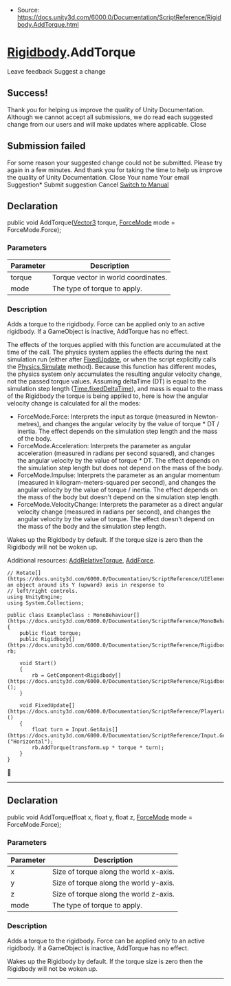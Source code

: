 * Source: https://docs.unity3d.com/6000.0/Documentation/ScriptReference/Rigidbody.AddTorque.html

#  [Rigidbody](https://docs.unity3d.com/6000.0/Documentation/ScriptReference/Rigidbody.html).AddTorque
Leave feedback
Suggest a change
## Success!
Thank you for helping us improve the quality of Unity Documentation. Although we cannot accept all submissions, we do read each suggested change from our users and will make updates where applicable.
Close
## Submission failed
For some reason your suggested change could not be submitted. Please <a>try again</a> in a few minutes. And thank you for taking the time to help us improve the quality of Unity Documentation.
Close
Your name Your email Suggestion* Submit suggestion
Cancel
[Switch to Manual](https://docs.unity3d.com/6000.0/Documentation/Manual/class-Rigidbody.html "Go to Rigidbody Component in the Manual")
## Declaration
public void AddTorque([Vector3](https://docs.unity3d.com/6000.0/Documentation/ScriptReference/Vector3.html) torque, [ForceMode](https://docs.unity3d.com/6000.0/Documentation/ScriptReference/ForceMode.html) mode = ForceMode.Force); 
### Parameters
Parameter | Description  
---|---  
torque | Torque vector in world coordinates.  
mode | The type of torque to apply.  
### Description
Adds a torque to the rigidbody.
Force can be applied only to an active rigidbody. If a GameObject is inactive, AddTorque has no effect.  
  
The effects of the torques applied with this function are accumulated at the time of the call. The physics system applies the effects during the next simulation run (either after [FixedUpdate](https://docs.unity3d.com/6000.0/Documentation/ScriptReference/PlayerLoop.FixedUpdate.html), or when the script explicitly calls the [Physics.Simulate](https://docs.unity3d.com/6000.0/Documentation/ScriptReference/Physics.Simulate.html) method). Because this function has different modes, the physics system only accumulates the resulting angular velocity change, not the passed torque values. Assuming deltaTime (DT) is equal to the simulation step length ([Time.fixedDeltaTime](https://docs.unity3d.com/6000.0/Documentation/ScriptReference/Time-fixedDeltaTime.html)), and mass is equal to the mass of the Rigidbody the torque is being applied to, here is how the angular velocity change is calculated for all the modes: 
  * ForceMode.Force: Interprets the input as torque (measured in Newton-metres), and changes the angular velocity by the value of torque * DT / inertia. The effect depends on the simulation step length and the mass of the body.
  * ForceMode.Acceleration: Interprets the parameter as angular acceleration (measured in radians per second squared), and changes the angular velocity by the value of torque * DT. The effect depends on the simulation step length but does not depend on the mass of the body.
  * ForceMode.Impulse: Interprets the parameter as an angular momentum (measured in kilogram-meters-squared per second), and changes the angular velocity by the value of torque / inertia. The effect depends on the mass of the body but doesn't depend on the simulation step length.
  * ForceMode.VelocityChange: Interprets the parameter as a direct angular velocity change (measured in radians per second), and changes the angular velocity by the value of torque. The effect doesn't depend on the mass of the body and the simulation step length.


Wakes up the Rigidbody by default. If the torque size is zero then the Rigidbody will not be woken up.  
  
Additional resources: [AddRelativeTorque](https://docs.unity3d.com/6000.0/Documentation/ScriptReference/Rigidbody.AddRelativeTorque.html), [AddForce](https://docs.unity3d.com/6000.0/Documentation/ScriptReference/Rigidbody.AddForce.html).
```
// Rotate[](https://docs.unity3d.com/6000.0/Documentation/ScriptReference/UIElements.Rotate.html) an object around its Y (upward) axis in response to
// left/right controls.
using UnityEngine;
using System.Collections;  
  
public class ExampleClass : MonoBehaviour[](https://docs.unity3d.com/6000.0/Documentation/ScriptReference/MonoBehaviour.html)
{
    public float torque;
    public Rigidbody[](https://docs.unity3d.com/6000.0/Documentation/ScriptReference/Rigidbody.html) rb;  
  
    void Start()
    {
        rb = GetComponent<Rigidbody[](https://docs.unity3d.com/6000.0/Documentation/ScriptReference/Rigidbody.html)>();
    }  
  
    void FixedUpdate[](https://docs.unity3d.com/6000.0/Documentation/ScriptReference/PlayerLoop.FixedUpdate.html)()
    {
        float turn = Input.GetAxis[](https://docs.unity3d.com/6000.0/Documentation/ScriptReference/Input.GetAxis.html)("Horizontal");
        rb.AddTorque(transform.up * torque * turn);
    }
}

```

* * *
## Declaration
public void AddTorque(float x, float y, float z, [ForceMode](https://docs.unity3d.com/6000.0/Documentation/ScriptReference/ForceMode.html) mode = ForceMode.Force); 
### Parameters
Parameter | Description  
---|---  
x | Size of torque along the world x-axis.  
y | Size of torque along the world y-axis.  
z | Size of torque along the world z-axis.  
mode | The type of torque to apply.  
### Description
Adds a torque to the rigidbody.
Force can be applied only to an active rigidbody. If a GameObject is inactive, AddTorque has no effect.  
  
Wakes up the Rigidbody by default. If the torque size is zero then the Rigidbody will not be woken up.
* * *
